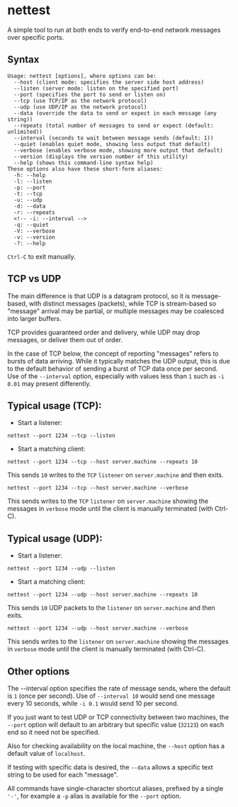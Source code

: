 # nettest
A simple tool to run at both ends to verify end-to-end network messages over specific ports.

## Syntax
```
Usage: nettest [options], where options can be:
  --host (client mode: specifies the server side host address)
  --listen (server mode: listen on the specified port)
  --port (specifies the port to send or listen on)
  --tcp (use TCP/IP as the network protocol)
  --udp (use UDP/IP as the network protocol)
  --data (override the data to send or expect in each message (any string))
  --repeats (total number of messages to send or expect (default: unlimited))
  --interval (seconds to wait between message sends (default: 1))
  --quiet (enables quiet mode, showing less output that default)
  --verbose (enables verbose mode, showing more output that default)
  --version (displays the version number of this utility)
  --help (shows this command-line syntax help)
These options also have these short-form aliases:
  -h: --help
  -l: --listen
  -p: --port
  -t: --tcp
  -u: --udp
  -d: --data
  -r: --repeats
  <!-- -i: --interval -->
  -q: --quiet
  -V: --verbose
  -v: --version
  -?: --help
  ```
`Ctrl-C` to exit manually.

## TCP vs UDP
The main difference is that UDP is a datagram protocol, so it is message-based, with distinct messages (packets), while TCP is stream-based so "message" arrival may be partial, or multiple messages may be coalesced into larger buffers.

TCP provides guaranteed order and delivery, while UDP may drop messages, or deliver them out of order.

In the case of TCP below, the concept of reporting "messages" refers to bursts of data arriving. While it typically matches the UDP output, this is due to the default behavior of sending a burst of TCP data once per second. Use of the `--interval` option, especially with values less than `1` such as `-i 0.01` may present differently.

## Typical usage (TCP):
- Start a listener:
```
nettest --port 1234 --tcp --listen
```
- Start a matching client:
```
nettest --port 1234 --tcp --host server.machine --repeats 10
```
This sends `10` writes to the `TCP` `listener` on `server.machine` and then exits.
```
nettest --port 1234 --tcp --host server.machine --verbose
```
This sends writes to the `TCP` `listener` on `server.machine` showing the messages in `verbose` mode until the client is manually terminated (with Ctrl-C).

## Typical usage (UDP):

- Start a listener:
```
nettest --port 1234 --udp --listen
```
- Start a matching client:
```
nettest --port 1234 --udp --host server.machine --repeats 10
```
This sends `10` UDP packets to the `listener` on `server.machine` and then exits.
```
nettest --port 1234 --udp --host server.machine --verbose
```
This sends writes to the `listener` on `server.machine` showing the messages in `verbose` mode until the client is manually terminated (with Ctrl-C).

## Other options
The --interval option specifies the rate of message sends, where the default is `1` (once per second). Use of `--interval 10` would send one message every 10 seconds, while `-i 0.1` would send 10 per second.

If you just want to test UDP or TCP connectivity between two machines, the `--port` option will default to an arbitrary but specific value (`32123`) on each end so it need not be specified.

Also for checking availability on the local machine, the `--host` option has a default value of `localhost`.

If testing with specific data is desired, the `--data` allows a specific text string to be used for each "message".

All commands have single-character shortcut aliases, prefixed by a single `'-'`, for example a `-p` alias is available for the `--port` option.